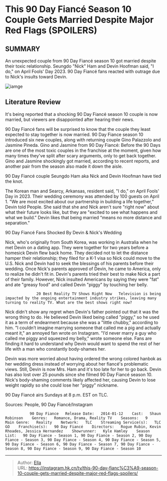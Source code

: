 # This 90 Day Fiancé Season 10 Couple Gets Married Despite Major Red Flags (SPOILERS)


## SUMMARY 



  An unexpected couple from 90 Day Fiancé season 10 got married despite their toxic relationship.   Seungdo &#34;Nick&#34; Ham and Devin Hoofman said, &#34;I do,&#34; on April Fools&#39; Day 2023.   90 Day Fiancé fans reacted with outrage due to Nick&#39;s insults toward Devin.  

![iamge](https://static1.srcdn.com/wordpress/wp-content/uploads/2023/10/scheduled-for-sunday-10_8-10_25-p-m-et_-90-day-fiance-season-10_-when-is-the-finale-how-many-episodes-are-left.jpg)

## Literature Review
It&#39;s being reported that a shocking 90 Day Fiancé season 10 couple is now married, but viewers are disappointed after hearing their news.




90 Day Fiancé fans will be surprised to know that the couple they least expected to stay together is now married. 90 Day Fiance season 10 introduced six new couples, along with returning couple Gino Palazzolo and Jasmine Pineda. Gino and Jasmine from 90 Day Fiancé: Before the 90 Days are one of the most toxic couples in the franchise at the moment, given how many times they&#39;ve split after scary arguments, only to get back together. Gino and Jasmine shockingly got married, according to recent reports, and another pair from the season also made it down the aisle.




90 Day Fiancé couple Seungdo Ham aka Nick and Devin Hoofman have tied the knot.


 

The Korean man and Searcy, Arkansas, resident said, &#34;I do,&#34; on April Fools&#39; Day in 2023. Their wedding ceremony was attended by 100 guests on April 1. &#34;We are most excited about our partnership in building a life together,” Devin told People. She said that she and Nick aren&#39;t sure &#34;right now&#34; about what their future looks like, but they are &#34;excited to see what happens and what we build.” Devin likes that being married “means no more distance and separation.&#34;


 90 Day Fiancé Fans Shocked By Devin &amp; Nick&#39;s Wedding 
          




Nick, who&#39;s originally from South Korea, was working in Australia when he met Devin on a dating app. They were together for two years before a homesick Devin flew back home. They decided not to let the distance hamper their relationship; they filed for a K-1 visa so Nick could move to the U.S. Nick and Devin had to seek the blessings of his parents before their wedding. Once Nick&#39;s parents approved of Devin, he came to America, only to realize he didn&#39;t fit in. Devin&#39;s parents tried their best to make Nick a part of their family. However, Nick insulted Americans by saying they were &#34;fat&#34; and ate &#34;greasy food&#34; and called Devin &#34;piggy&#34; by touching her belly.

                  20 Best Reality TV Shows Right Now   Television is being impacted by the ongoing entertainment industry strikes, leaving many turning to reality TV. What are the best shows right now?    

Nick didn&#39;t show any regret when Devin&#39;s father pointed out that it was the wrong thing to do. He believed Devin liked being called &#34;piggy,&#34; so he used it as a term of endearment because she was a &#34;little chubby,&#34; according to him. &#34;I couldn’t imagine marrying someone that called me a pig and actually meant it,&#34; an annoyed fan wrote on Instagram. &#34;I’d never marry a guy who called me piggy and squeezed my belly​​​​​​,&#34; wrote someone else. Fans are finding it hard to understand why Devin would want to spend the rest of her life with a man who constantly body-shames her.




Devin was more worried about having ordered the wrong colored hanbok as her wedding dress instead of worrying about her fiancé&#39;s problematic views. Still, Devin is now Mrs. Ham and it&#39;s too late for her to go back. Devin has also lost over 25 pounds since she filmed 90 Day Fiancé season 10. Nick&#39;s body-shaming comments likely affected her, causing Devin to lose weight rapidly so she could lose her &#34;piggy&#34; nickname.



90 Day Fiancé airs Sundays at 8 p.m. EST on TLC.




Sources: People, 90 Day Fiancé/Instagram 

               90 Day Fiance   Release Date:   2014-01-12    Cast:   Shaun Robinson    Genres:   Romance, Drama, Reality TV    Seasons:   9    Main Genre:   Reality    Network:   TLC    Streaming Service(s):   TLC GO    Franchise(s):   90 Day Fiancé    Directors:   Rogue Rubin, Kevin Rhoades, Jessica Hernandez    Showrunner:   Kyle Hamley    Season List:   90 Day Fiance - Season 1, 90 Day Fiance - Season 2, 90 Day Fiance - Season 3, 90 Day Fiance - Season 4, 90 Day Fiance - Season 5, 90 Day Fiance - Season 6, 90 Day Fiance - Season 7, 90 Day Fiance - Season 8, 90 Day Fiance - Season 9, 90 Day Fiance - Season 10      

---

> Author: [Ella](https://instagram.hk.cn/)  
> URL: https://instagram.hk.cn/tv/this-90-day-fianc%C3%A9-season-10-couple-gets-married-despite-major-red-flags-spoilers/  

